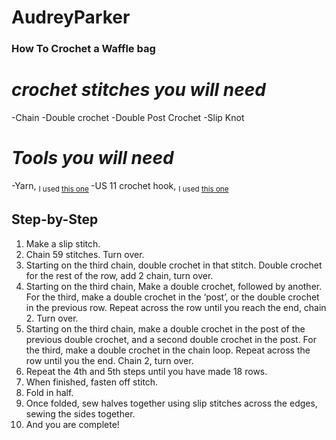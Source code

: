 # AudreyParker
### **How To Crochet a Waffle bag**
# *crochet stitches you will need*
-Chain
-Double crochet
-Double Post Crochet
-Slip Knot

# *Tools you will need*
-Yarn, <sub> I used [this one](https://www.michaels.com/product/charisma-yarn-by-loops-threads-10632454?cm_mmc=PLASearch-_-google-_-MICH_Shopping_US_N_Knitting+%26+Crochet_N_PMAX_BOPIS_N-_-&Kenshoo_ida=&kpid=go_cmp-18514200212_adg-_ad-__dev-c_ext-_prd-10632454&gad_source=1&gbraid=0AAAAADkMxxdwl9TCJK-tUy0kifWedFwqD&gclid=Cj0KCQjw9Km3BhDjARIsAGUb4nzMk--lmDpIxbiWQfRa7QKlC2AaHMGTgwTIklfj28bGyt4Tv9GoVWMaAhAKEALw_wcB) </sub>
-US 11 crochet hook, <sub> I used  [this one](https://www.amazon.com/Mdoker-Crochet-Hook-Experiecced-Comfortable/dp/B0BCWPDYLX/ref=sr_1_2?dib=eyJ2IjoiMSJ9.VzmIqmKB2MA58bcOfTH7wGw2KA88gv7x1Vdf2dGHbgIYO-pWvLlshP9lr4Hhe9H9aEP6aD6ydcNyOoZ0lkOhUQhToGNdWixlf-T_mSWwmknBaeptmiePcGZ_81QiMHRSzAeQXDOW3VpC9VEPkW0-6wZNsAIB41YRb76MVtg73Irjdtbx8_W_a4-vfA-04a3t4Yvw1EftfUfRCcWgcUfrZEMH5uHBG-JU75M3zFdA2UvPP2CDSTxYkV3HgLXHN2tFj5eCypAHApGgk7UyOYMwvM-AU7_c3wu1sfYPDY6IrSY.KIjRyiowdiDJb3xp7KaVakDvrZtOmJg61HTdzEAzRzM&dib_tag=se&keywords=size%2B11%2Bcrochet%2Bhook&qid=1726711193&sr=8-2&th=1) </sub>

## **Step-by-Step**
1. Make a slip stitch.
2. Chain 59 stitches. Turn over.
3. Starting on the third chain, double crochet in that stitch. Double crochet for the rest of the row, add 2 chain, turn over. 
4. Starting on the third chain, Make a double crochet, followed by another. For the third, make a double crochet in the ‘post’, or the double crochet in the previous row. Repeat across the row until you reach the end, chain 2. Turn over.
5. Starting on the third chain, make a double crochet in the post of the previous double crochet, and a second double crochet in the post. For the third, make a double crochet in the chain loop. Repeat across the row until you the end. Chain 2, turn over.
6. Repeat the 4th and 5th steps until you have made 18 rows.
7. When finished, fasten off stitch. 
8. Fold in half.
9. Once folded, sew halves together using slip stitches across the edges, sewing the sides together.
10. And you are complete!
